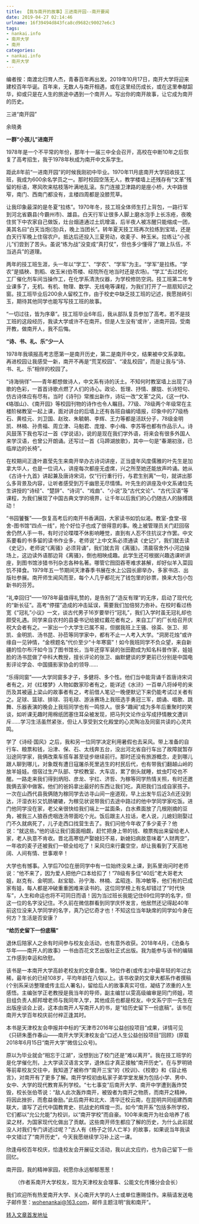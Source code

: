 ```yaml
---
title: 【我与南开的故事】三进南开园--南开要闻
date: 2019-04-27 02:14:46
urlname: 16f39494d843fca8cd9682c90027e6c3
tags: 
- nankai.info
- 南开大学
- 南开
categories:
- nankai.info
- 南开大学
---
```


编者按：南渡北归育人杰，青春百年再出发。2019年10月17日，南开大学将迎来建校百年华诞。百年来，无数人与南开相遇，或在这里经历成长，或在这里奉献韶华，抑或只是在人生的旅途中遇到一个南开人。写出你的南开故事，让它成为南开的历史。

三进“南开园”

余晓勇

**一群“小孩儿”进南开**

1978年是一个不平常的年份，那年十一届三中全会召开，高校在中断10年之后恢复了高考招生，我于1978年秋成为南开中文系学生。

距此8年前“一进南开园”的时候我刚初中毕业。1970年11月底南开大学招收技工班，我成为600余名学员之一。那时校园空荡无人，教学楼墙上还残存有“文革”残留的标语，寒风吹来枯枝落叶满地乱滚。东门连接卫津路的是座小桥，大中路很窄，南门、西南门都没有，主楼四周都是没膝荒草。

让我印象最深的是冬夏“拉练”。1970年冬，技工班全体师生打上背包，一路行军到河北省霸县(今霸州市)、雄县。白天行军让很多人脚上磨水泡手上长冻疮，夜晚住贫下中农家自己做饭，灶台烟道通过土炕增温，后半夜人被冻醒只能缩成一团，美其名曰“白天当炮(泡)兵，晚上当团长”。转年夏天技工班再次拉练到宝坻，还是白天行军晚上住宿农户。抵达后还投入三夏劳动，收麦子、种玉米。拉练让“小孩儿”们尝到了苦头。虽说“练为战”没变成“真打仗”，但也多少懂得了“跟上队伍，不当逃兵”的道理。

两年的技工班生涯，头一年以“学工”、“学农”、“学军”为主。“学军”是拉练。“学农”是插秧、割稻、收玉米(伯苓楼、经院所在地当时还是农场)。“学工”去过校化工厂催化剂车间当操作工，在化学系清洗仪器，为学校修防空洞。技工班第二年专业课多了，无机、有机、物理、数学、无线电等课程，为我们打开了一扇扇知识之窗。技工班毕业后200余人留校工作，由于校史中缺乏技工班的记述，我愿抛砖引玉，期待其他同学也能写写技工班的故事。

“一切过往，皆为序章”。技工班毕业6年后，我从部队复员参加了高考。若不是技工班的这段经历，我读大学或许不在南开。但是人生没有‘或许’，进南开园，受南开教，做南开人，我不后悔。

**“诗、书、礼、乐”少一人**

1978年我填报高考志愿第一是南开历史，第二是南开中文，结果被中文系录取。再进校园让我感受一新，南开不再是“荒芜校园”、“凌乱校园”，而是让我与“诗、书、礼、乐”相伴的校园了。

“诗海徜徉”——青年都想做诗人，中文系有诗的沃土。不知何时教室墙上出现了诗歌的色彩，一首首诗歌点燃了人们的诗心。政论、哲理、抒情、朦胧、长诗短句、仿古诗体应有尽有。当时《诗刊》常推出新作，诗坛一改“文革”之风，《这一代》、《珞珈山》、《南开园》等校园刊物的诗作也令人瞩目。77级、78级两个年级常在主楼阶梯教室一起上课，面对讲台的后墙上还有各班自编的墙报，印象中的77级杨石、黄桂元、刘卫国、赵玫、朱毓朝、李辉、王力等都是活跃分子，78级金明凯、林楠、孙贵福、周立津、马魁君、庞煌、李小梅、李苏等也都有作品示人。诗风鼓荡下我也写过一首《学说话》，说的是现在我们学外语，将来会有很多外国人来学汉语，也曾公开朗诵。还写过一首《马蹄湖放歌》，其中一句是“春潮初涨，已临岸边的长椅”。

在校期间正逢叶嘉莹先生来南开举办古诗词讲座，正当盛年风度儒雅的叶先生是加拿大华人，也是一位词人，讲座每次都座无虚席，兴之所至她还能放声吟诵。她从《古诗十九首》讲起兼及唐诗宋词，仅“行行重行行，与君生别离”一句，就讲出那么多背景及内容，让听者感受到万千幽思无尽情愫。叶先生的讲座及中文系诸位先生讲授的“诗经”、“楚辞”、“诗词”、“戏曲”、“小说”及“古代文论”、“古代汉语”等课程，为我们展现了中国古典文学的境界，让千年以后我们的心仍随古人的脉搏跳动！

“书园饕餮”——恢复高考后的南开书香满园，大家读书如饥似渴。教室-食堂-宿舍-图书馆“四点一线”，抢个好位子也成了很得意的事。晚上被管理员关门赶回宿舍仍然人手一书，有时讨论喋喋不休影响睡觉，直到有人忍不住抗议才作罢。中文系要看的书多留的读书作业多，老师说“上中文系必须通读《史记》”，我们就去读《史记》，老师说“《离骚》必须背诵”，我们就去背《离骚》。清晨宿舍外小河边操场上，这边读外语那边背《离骚》，倒也相映成趣。此学生还可根据兴趣选课听讲座，到图书馆涉猎书刊杂志各种名著。哪管它囫囵吞枣难求甚解，却好似羊入菜园饥不择食。1979年五一节期间天津春季书展在水上公园长廊举办，多家书店、出版社参展。南开师生闻风而至，每个人几乎都花光了钱包里的钞票，换来大包小包新书的芬芳。

“礼幸回归”——1978年最值得礼赞的，是告别了“造反有理”的无序，启动了现代化的“新长征”。高考“停摆”造成的冲击延误，需要我们加倍努力弥补。在校时看过杨宽《“冠礼”小议》一文，谈古代男子16岁要举行“冠礼”，我们入学时虽无冠礼却也颇受礼遇。同学来自农村的县委书记给披红戴花者有之，来自工厂的厂长给召开庆祝大会者有之。一家出一个大学生已属不易，但据我班上王骚、徐英、张卫、郑凯、金明凯、汤书昆、孙莅等同学家中，都有不止一人考入大学。“洞房花烛”或许缘自一见钟情，“金榜题名”代价至少“十年寒窗”！如今我班同学不负众望，来自新疆的恰尔布汗如今当了图书馆长，当年还穿军装的张田勘成为知名科普作家，娃娃脸的汤书昆做了中科大教授，擅长评论的张卫、幽默健谈的罗更前已分别是中国电影评论学会、中国摄影家协会的领导……

“乐得同窗”——大学同窗多才子，多健将、多个性。他们当中能背诵千首唐诗宋词者有之，对《红楼梦》人物如数家珍者有之，能详述《水浒》一百单八将绰号的来历及其被逼上梁山的故事者有之，考前借人笔记一晚便默记下来仍能考试过关者有之。足球、篮球、排球、羽毛球、游泳赛场上我班选手勇冠三军，朗诵、唱歌、跳舞、乐器表演的晚会上我班同学也有一鸣惊人。很多“趣闻”成为多年后重聚时的笑谈，如听课无趣时用棉纸团塞住耳朵被发现，把马列文论作业写成抒情散文遭训斥……学习生活虽然紧张，但让人享受到文化殿堂的心灵陶冶及同窗共读的心灵共鸣。

学了《诗经·国风》之后，我和另一位同学决定利用暑假也去采风。带上准备的自行车、粮票和钱，沿津、保、石、太线奔五台，没出河北省自行车出了故障就暂存沿途同学家，我俩改乘车搭车甚至徒步继续前行。那时还没有旅游概念，走到哪儿跟人聊到哪儿，对象既有遭日寇屠杀死里逃生的村民后代，也有带我们翻越山岭的放羊娃娃。借宿过生产队部、学校教室、大车店，累了倒头就睡，蚊虫叮咬也不醒。一路走来我们得到炳阳、彦龙、宇红、济哲、为稼等同学热情关照，有时还邀我俩去家中做客。他们的爸妈拿出最好的东西让我们吃，真把我们当成自家孩子。一次在山西代县我俩随为稼同学去访寻山间一座道观，早上出发午后近3点还没到达，汗湿衣衫又饥肠辘辘，为稼见状说带我们去途中路过的他中学同学家吃饭。进门他同学没在家，老父亲很快给我们端上一盆面条，白水煮面放了几根刚摘的豆角，被我三人狼吞虎咽连汤带面吃个光。饭后跟主人拉话，老人说，儿媳妇刚娶过门不久就病死了，儿子走西口找营生去了。我们问他今年收了多少麦子？他说：“就这些。”他的话让我们面面相觑，赶忙把身上带的钱、粮票掏出来留给老人家，老人执意不肯收。晋北高寒低产娶媳妇不易，新媳妇病故意味着“人财两空”，一年收的麦子还被我们一顿全给吃了！采风归来行囊空空，却让我看到了天高地阔、人间有情、世事艰辛！

大学也有憾事。入学后70位在册同学中有一位始终没来上课，到系里询问时老师说：“他不来了，因为爱人把他户口本给扣了！”78级有多位“40后”老大哥老大姐，赵克有、金明凯、赵宝聪、孙宁海、林楠、孟昭连、陈冲敏等，他们有的已成家有娃，每人都是冲破重重困难来读书的。这位同学榜上有名却错过了“时代快车”，人生和命运也将不可同日而语！因为当过班长我能记住69位同学的名字，但这一位的名字没记住。不久前在微信群看到同学庆怀发言，他居然还记得起40年前这位没来入学同学的名字，真乃记忆奇才也！不知这位当年缺席的同学如今身在何方？生活是否安康？

**“给历史留下一份底稿”**

退休后陪家人之余有时间参与校友会活动，也有意外收获。2018年4月，《沧桑与华年——南开人的故事》一书由百花文艺出版社正式出版。我为能参与该书的编辑工作感到幸运和欣慰。

该书是一本南开大学高龄老校友的文章合集，18位作者(或传主)中最年轻的年过古稀，最年长的已经108岁，平均年龄在八旬以上。该书收录的文章大都系作者撰稿(个别系采访整理或传主后人署名)，留给后人的故事真实可信，凝结了浓重的人生感悟。主编张学正老教授是我当年的导师，副主编甘以雯高级编审是同门师姐，项目组负责人郝邦增老师与我同年入学，其他成员也都是校友。中文系宁宗一先生在出版座谈会上说，这本由南开人写南开人的书，是“给历史留下一份底稿”。该书在南开大学百年校庆前付梓正逢其时。

本书是天津校友会申报并中标的“天津市2016年公益创投项目”成果，详情可见《只研朱墨作春山——南开大学天津校友会“口述人生公益创投项目”回顾》(原载2018年6月15日“南开大学”微信公众号)。

原以为毕业就会“相忘于江湖”，没想到出了校门还是“难以离开”。我在技工班学的是化学催化剂，上大学读汉语言文学，退休后才真正接触“南开历史”。在与罗明锜等前辈校友交往中，我知道了被称作“南开三宝”的《校训》、《校歌》和《容止格言》，对南开有了更多了解。南开学校初由私家子弟学堂发展为包括小学、男中、女中、大学的现代教育系列学校。“七七事变”后南开大学、南开中学遭到轰炸焚毁，校长张伯苓说：“敌人此次轰炸南开，被毁者为南开之物质，而南开之精神，将因此挫折，而愈益奋励。”此后南开和北大、清华迁校云南，在昆明共同组建西南联大，谱写了近代中国教育史、抗战史的辉煌一页。如今“南开系”包括多所学校，它们都以“允公允能”为校训，以“南开学校”而自豪。100年来南开为社会培养了栋梁之材，为国家现代化做出了贡献。这些南开师生都应了解的历史，为什么此前就没人对我们专门讲述过呢？”古人有《杨子之邻人亡羊》的故事，如果说当年我读中文错过了“南开历史”，今天我愿继续学习补上这一课。

欣逢母校百年校庆，恰逢校友会开展征文活动，我以此文应约，也为自己留下一些回忆。

南开园，我的精神家园，祝愿你永远郁郁葱葱！

      （作者系南开大学校友，现为天津校友会理事、公能文化传播分会会长）

我们欢迎所有热爱南开大学、关心南开大学的人士或单位惠赐佳作。来稿请发送电子邮件至：wohenankai@163.com，邮件主题注明“我和南开”。

[转入文章首发地址](http://news.nankai.edu.cn/nkyw/system/2019/04/08/000442715.shtml)